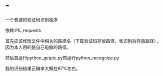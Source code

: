 # -
一个普通的验证码识别程序

依赖:PIL,requests

首先应该修改文件中相关的路径名（下载验证码存放路径，和识别后存放路径），因为本人用的是自己电脑的路径。

然后首运行python_getpic.py然运行python_recognize.py


我的识别结果正确率大概在97%左右。
